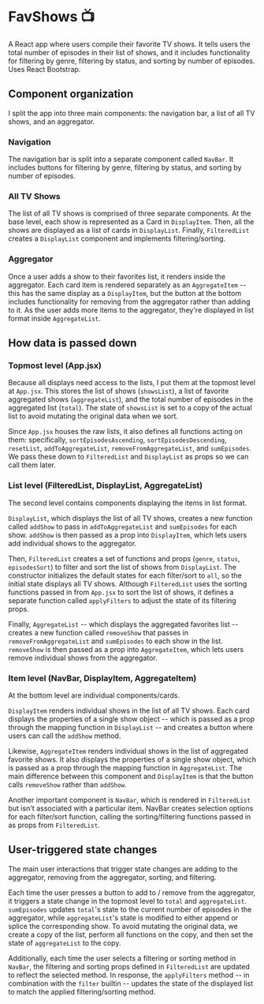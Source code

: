 # FavShows 📺
A React app where users compile their favorite TV shows. It tells users the total number of episodes in their list of shows, and it includes functionality for filtering by genre, filtering by status, and sorting by number of episodes. Uses React Bootstrap.

## Component organization
I split the app into three main components: the navigation bar, a list of all TV shows, and an aggregator.

### Navigation
The navigation bar is split into a separate component called `NavBar`. It includes buttons for filtering by genre, filtering by status, and sorting by number of episodes.

### All TV Shows
The list of all TV shows is comprised of three separate components. At the base level, each show is represented as a Card in `DisplayItem`. Then, all the shows are displayed as a list of cards in `DisplayList`. Finally, `FilteredList` creates a `DisplayList` component and implements filtering/sorting.

### Aggregator
Once a user adds a show to their favorites list, it renders inside the aggregator. Each card item is rendered separately as an `AggregateItem` -- this has the same display as a `DisplayItem`, but the button at the bottom includes functionality for removing from the aggregator rather than adding to it. As the user adds more items to the aggregator, they're displayed in list format inside `AggregateList`.

## How data is passed down
### Topmost level (App.jsx)
Because all displays need access to the lists, I put them at the topmost level at `App.jsx`. This stores the list of shows (`showsList`), a list of favorite aggregated shows (`aggregateList`), and the total number of episodes in the aggregated list (`total`). The state of `showsList` is set to a copy of the actual list to avoid mutating the original data when we sort.

Since `App.jsx` houses the raw lists, it also defines all functions acting on them: specifically, `sortEpisodesAscending`, `sortEpisodesDescending`, `resetList`, `addToAggregateList`, `removeFromAggregateList`, and `sumEpisodes`. We pass these down to `FilteredList` and `DisplayList` as props so we can call them later.

### List level (FilteredList, DisplayList, AggregateList)
The second level contains components displaying the items in list format.

`DisplayList`, which displays the list of all TV shows, creates a new function called `addShow` to pass in `addToAggregateList` and `sumEpisodes` for each show. `addShow` is then passed as a prop into `DisplayItem`, which lets users add individual shows to the aggregator.

Then, `FilteredList` creates a set of functions and props (`genre`, `status`, `episodesSort`) to filter and sort the list of shows from `DisplayList`. The constructor initializes the default states for each filter/sort to `all`, so the initial state displays all TV shows. Although `FilteredList` uses the sorting functions passed in from `App.jsx` to sort the list of shows, it defines a separate function called `applyFilters` to adjust the state of its filtering props.

Finally, `AggregateList` -- which displays the aggregated favorites list -- creates a new function called `removeShow` that passes in `removeFromAggregateList` and `sumEpisodes` to each show in the list. `removeShow` is then passed as a prop into `AggregateItem`, which lets users remove individual shows from the aggregator.

### Item level (NavBar, DisplayItem, AggregateItem)
At the bottom level are individual components/cards.

`DisplayItem` renders individual shows in the list of all TV shows. Each card displays the properties of a single show object -- which is passed as a prop through the mapping function in `DisplayList` -- and creates a button where users can call the `addShow` method.

Likewise, `AggregateItem` renders individual shows in the list of aggregated favorite shows. It also displays the properties of a single show object, which is passed as a prop through the mapping function in `AggregateList`. The main difference between this component and `DisplayItem` is that the button calls `removeShow` rather than `addShow`. 

Another important component is `NavBar`, which is rendered in `FilteredList` but isn't associated with a particular item. NavBar creates selection options for each filter/sort function, calling the sorting/filtering functions passed in as props from `FilteredList`.

## User-triggered state changes
The main user interactions that trigger state changes are adding to the aggregator, removing from the aggregator, sorting, and filtering.

Each time the user presses a button to add to / remove from the aggregator, it triggers a state change in the topmost level to `total` and `aggregateList`. `sumEpisodes` updates `total`'s state to the current number of episodes in the aggregator, while `aggregateList`'s state is modified to either append or splice the corresponding show. To avoid mutating the original data, we create a copy of the list, perform all functions on the copy, and then set the state of `aggregateList` to the copy.

Additionally, each time the user selects a filtering or sorting method in `NavBar`, the filtering and sorting props defined in `FilteredList` are updated to reflect the selected method. In response, the `applyFilters` method -- in combination with the `filter` builtin -- updates the state of the displayed list to match the applied filtering/sorting method.